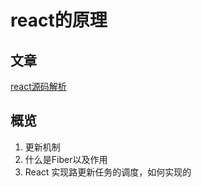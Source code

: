 # react的原理
## 文章
[react源码解析](https://react.jokcy.me/)

## 概览
1. 更新机制
2. 什么是Fiber以及作用
3. React 实现路更新任务的调度，如何实现的

## 